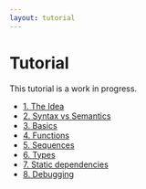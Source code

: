 ```yaml
---
layout: tutorial
---
```


Tutorial
========

This tutorial is a work in progress.

<ul>
  <li><a href="/documentation/tutorial/idea.html">1. The Idea</a></li>
  <li><a href="/documentation/tutorial/syntax.html">2. Syntax vs Semantics</a></li>
  <li><a href="/documentation/tutorial/basics.html">3. Basics</a></li>
  <li><a href="/documentation/tutorial/functions.html">4. Functions</a></li>
  <li><a href="/documentation/tutorial/sequences.html">5. Sequences</a></li>
  <li><a href="/documentation/tutorial/types.html">6. Types</a></li>
  <li><a href="/documentation/tutorial/statics.html">7. Static dependencies</a></li>
  <li><a href="/documentation/tutorial/debug.html">8. Debugging</a></li>
</ul>

